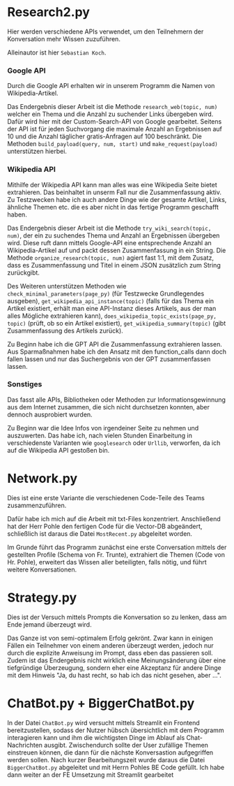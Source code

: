 # Research2.py
Hier werden verschiedene APIs verwendet, um den Teilnehmern der Konversation mehr Wissen zuzuführen.

Alleinautor ist hier ``Sebastian Koch``.


### Google API
Durch die Google API erhalten wir in unserem Programm die Namen von Wikipedia-Artikel. 

Das Endergebnis dieser Arbeit ist die Methode ``research_web(topic, num)`` welcher ein Thema und die Anzahl zu suchender Links übergeben wird. Dafür wird hier mit der Custom-Search-API von Google gearbeitet. Seitens der API ist für jeden Suchvorgang die maximale Anzahl an Ergebnissen auf 10 und die Anzahl täglicher gratis-Anfragen auf 100 beschränkt. Die Methoden ``build_payload(query, num, start)`` und ``make_request(payload)`` unterstützen hierbei.


### Wikipedia API
Mithilfe der Wikipedia API kann man alles was eine Wikipedia Seite bietet extrahieren. Das beinhaltet in unserm Fall nur die Zusammenfassung aktiv. Zu Testzwecken habe ich auch andere Dinge wie der gesamte Artikel, Links, ähnliche Themen etc. die es aber nicht in das fertige Programm geschafft haben.

Das Endergebnis dieser Arbeit ist die Methode ``try_wiki_search(topic, num)``, der ein zu suchendes Thema und Anzahl an Ergebnissen übergeben wird. Diese ruft dann mittels Google-API eine entsprechende Anzahl an Wikipedia-Artikel auf und packt dessen Zusammenfassung in ein String. Die Methode ``organize_research(topic, num)`` agiert fast 1:1, mit dem Zusatz, dass es Zusammenfassung und Titel in einem JSON zusätzlich zum String zurückgibt.

Des Weiteren unterstützen Methoden wie ``check_minimal_parameters(page_py)`` (für Testzwecke Grundlegendes ausgeben), ``get_wikipedia_api_instance(topic)`` (falls für das Thema ein Artikel existiert, erhält man eine API-Instanz dieses Artikels, aus der man alles Mögliche extrahieren kann), ``does_wikipedia_topic_exists(page_py, topic)`` (prüft, ob so ein Artikel existiert), ``get_wikipedia_summary(topic)`` (gibt Zusammenfassung des Artikels zurück).

Zu Beginn habe ich die GPT API die Zusammenfassung extrahieren lassen. Aus Sparmaßnahmen habe ich den Ansatz mit den function_calls dann doch fallen lassen und nur das Suchergebnis von der GPT zusammenfassen lassen.


### Sonstiges 
Das fasst alle APIs, Bibliotheken oder Methoden zur Informationsgewinnung aus dem Internet zusammen, die sich nicht durchsetzen konnten, aber dennoch ausprobiert wurden.

Zu Beginn war die Idee Infos von irgendeiner Seite zu nehmen und auszuwerten. Das habe ich, nach vielen Stunden Einarbeitung in verschiedenste Varianten wie ``googlesearch`` oder ``Urllib``, verworfen, da ich auf die Wikipedia API gestoßen bin.


# Network.py
Dies ist eine erste Variante die verschiedenen Code-Teile des Teams zusammenzuführen.

Dafür habe ich mich auf die Arbeit mit txt-Files konzentriert. Anschließend hat der Herr Pohle den fertigen Code für die Vector-DB abgeändert, schließlich ist daraus die Datei ``MostRecent.py`` abgeleitet worden.

Im Grunde führt das Programm zunächst eine erste Conversation mittels der gestellten Profile (Schema von Fr. Trunte), extrahiert die Themen (Code von Hr. Pohle), erweitert das Wissen aller beteiligten, falls nötig, und führt weitere Konversationen.


# Strategy.py
Dies ist der Versuch mittels Prompts die Konversation so zu lenken, dass am Ende jemand überzeugt wird.

Das Ganze ist von semi-optimalem Erfolg gekrönt. Zwar kann in einigen Fällen ein Teilnehmer von einem anderen überzeugt werden, jedoch nur durch die explizite Anweisung im Prompt, dass eben das passieren soll. Zudem ist das Endergebnis nicht wirklich eine Meinungsänderung über eine tiefgründige Überzeugung, sondern eher eine Akzeptanz für andere Dinge mit dem Hinweis "Ja, du hast recht, so hab ich das nicht gesehen, aber ...".

# ChatBot.py + BiggerChatBot.py
In der Datei `ChatBot.py` wird versucht mittels Streamlit ein Frontend bereitzustellen, sodass der Nutzer hübsch übersichtlich mit dem Programm interagieren kann und ihm die wichtigsten Dinge im Ablauf als Chat-Nachrichten ausgibt. Zwischendurch sollte der User zufällige Themen einstreuen können, die dann für die nächste Konversastion aufgegriffen werden sollen. Nach kurzer Bearbeitungszeit wurde daraus die Datei `BiggerChatBot.py` abgeleitet und mit Herrn Pohles BE Code gefüllt. Ich habe dann weiter an der FE Umsetzung mit Streamlit gearbeitet
